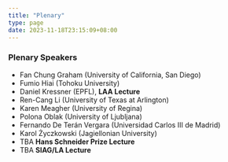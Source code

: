 ```yaml
---
title: "Plenary"
type: page
date: 2023-11-18T23:15:09+08:00
---
```


### Plenary Speakers

- Fan Chung Graham (University of California, San Diego)
- Fumio Hiai (Tohoku University)
- Daniel Kressner (EPFL), **LAA Lecture**
- Ren-Cang Li (University of Texas at Arlington)
- Karen Meagher (University of Regina)
- Polona Oblak (University of Ljubljana)
- Fernando De Terán Vergara (Universidad Carlos III de Madrid)
- Karol Życzkowski (Jagiellonian University)
- TBA **Hans Schneider Prize Lecture**
- TBA **SIAG/LA Lecture**